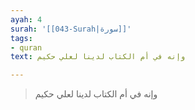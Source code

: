 ```yaml
---
ayah: 4
surah: '[[043-Surah|سورة]]'
tags:
- quran
text: وإنه في أم الكتاب لدينا لعلي حكيم

---
```

> وإنه في أم الكتاب لدينا لعلي حكيم
